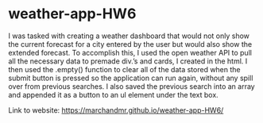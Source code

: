 # weather-app-HW6

I was tasked with creating a weather dashboard that would not only show the current forecast for a city entered by the user but would also show the extended forecast. To accomplish this, I used the open weather API to pull all the necessary data to premade div.’s and cards, I created in the html. I then used the .empty() function to clear all of the data stored when the submit button is pressed so the application can run again, without any spill over from previous searches. I also saved the previous search into an array and appended it as a button to an ul element under the text box.

Link to website: https://marchandmr.github.io/weather-app-HW6/
